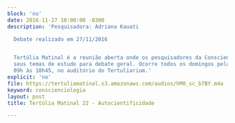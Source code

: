 ```yaml
---
block: 'no'
date: 2016-11-27 10:00:00 -0300
description: 'Pesquisadora: Adriana Kauati

  Debate realizado em 27/11/2016


  Tertúlia Matinal é a reunião aberta onde os pesquisadores da Conscienciologia apresentam
  seus temas de estudo para debate geral. Ocorre todos os domingos pela manhã, das
  09h às 10h45, no auditório do Tertuliarium.'
explicit: 'no'
file: https://tertuliamatinal.s3.amazonaws.com/audios/hM0_sc_b7BY.m4a
keyword: conscienciologia
layout: post
title: Tertúlia Matinal 22 - Autocientificidade

---
```

